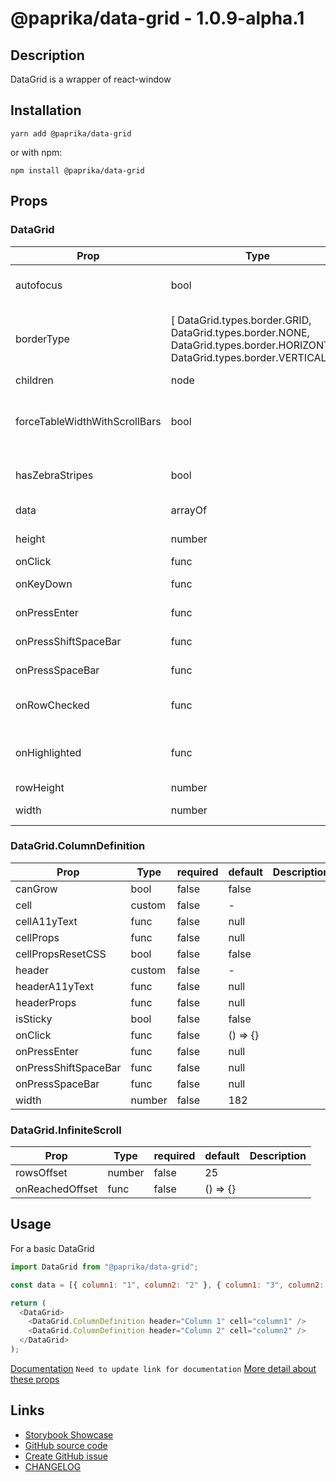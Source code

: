 <!-- start: Autogenerated - do not modify -->

# @paprika/data-grid - 1.0.9-alpha.1

## Description

DataGrid is a wrapper of react-window

## Installation

```
yarn add @paprika/data-grid
```

or with npm:

```
npm install @paprika/data-grid
```

## Props

### DataGrid

| Prop                          | Type                                                                                                                        | required | default                    | Description                                                                                  |
| ----------------------------- | --------------------------------------------------------------------------------------------------------------------------- | -------- | -------------------------- | -------------------------------------------------------------------------------------------- |
| autofocus                     | bool                                                                                                                        | false    | true                       | If the data cell should automatically get focus                                              |
| borderType                    | [ DataGrid.types.border.GRID, DataGrid.types.border.NONE, DataGrid.types.border.HORIZONTAL, DataGrid.types.border.VERTICAL] | false    | DataGrid.types.border.GRID | Define the look for borders in the table types.DataGrid.GRID, types.DataGrid.NONE, etc.      |
| children                      | node                                                                                                                        | true     | -                          |                                                                                              |
| forceTableWidthWithScrollBars | bool                                                                                                                        | false    | false                      | This will force the table to include in the calculation of the table the scrollbar thickness |
| hasZebraStripes               | bool                                                                                                                        | false    | false                      | Add an alternate background on the DataGrid's rows                                           |
| data                          | arrayOf                                                                                                                     | false    | []                         | Array of data to be stored in the DataGrid                                                   |
| height                        | number                                                                                                                      | false    | 600                        | Sets the height of the DataGrid                                                              |
| onClick                       | func                                                                                                                        | false    | null                       | Callback onClick                                                                             |
| onKeyDown                     | func                                                                                                                        | false    | () => {}                   | Callback onKeyDown press                                                                     |
| onPressEnter                  | func                                                                                                                        | false    | null                       | Callback when Enter key is pressed                                                           |
| onPressShiftSpaceBar          | func                                                                                                                        | false    | null                       | Callback when Shift + Spacebar is pressed                                                    |
| onPressSpaceBar               | func                                                                                                                        | false    | null                       | Callback when Spacebar is pressed                                                            |
| onRowChecked                  | func                                                                                                                        | false    | () => {}                   | Callback when user click the f key. Might change in the future                               |
| onHighlighted                 | func                                                                                                                        | false    | () => {}                   | Callback with information about the prev and next highlighted cell                           |
| rowHeight                     | number                                                                                                                      | false    | 36                         | Sets the row height                                                                          |
| width                         | number                                                                                                                      | false    | null                       | Sets the DataGrid width                                                                      |

### DataGrid.ColumnDefinition

| Prop                 | Type   | required | default  | Description |
| -------------------- | ------ | -------- | -------- | ----------- |
| canGrow              | bool   | false    | false    |             |
| cell                 | custom | false    | -        |             |
| cellA11yText         | func   | false    | null     |             |
| cellProps            | func   | false    | null     |             |
| cellPropsResetCSS    | bool   | false    | false    |             |
| header               | custom | false    | -        |             |
| headerA11yText       | func   | false    | null     |             |
| headerProps          | func   | false    | null     |             |
| isSticky             | bool   | false    | false    |             |
| onClick              | func   | false    | () => {} |             |
| onPressEnter         | func   | false    | null     |             |
| onPressShiftSpaceBar | func   | false    | null     |             |
| onPressSpaceBar      | func   | false    | null     |             |
| width                | number | false    | 182      |             |

### DataGrid.InfiniteScroll

| Prop            | Type   | required | default  | Description |
| --------------- | ------ | -------- | -------- | ----------- |
| rowsOffset      | number | false    | 25       |             |
| onReachedOffset | func   | false    | () => {} |             |

<!-- end: Autogenerated - do not modify -->
<!-- content -->

## Usage

For a basic DataGrid

```js
import DataGrid from "@paprika/data-grid";

const data = [{ column1: "1", column2: "2" }, { column1: "3", column2: "4" }, { column1: "5", column2: "6" }];

return (
  <DataGrid>
    <DataGrid.ColumnDefinition header="Column 1" cell="column1" />
    <DataGrid.ColumnDefinition header="Column 2" cell="column2" />
  </DataGrid>
);
```

[Documentation](#) `Need to update link for documentation`
[More detail about these props](https://github.com/acl-services/paprika/blob/master/packages/DataGrid/src/DataGrid.js)

<!-- eoContent -->

## Links

- [Storybook Showcase](https://paprika.highbond.com/?path=/story/table-datagrid--showcase)
- [GitHub source code](https://github.com/acl-services/paprika/tree/master/packages/DataGrid/src)
- [Create GitHub issue](https://github.com/acl-services/paprika/issues/new?label=[]&title=@paprika/data-grid%20[help]:%20your%20short%20description&body=%0A%23%20Help%20wanted%0A%0A%23%23%20Please%20write%20your%20question.%0A*A%20clear%20and%20concise%20description%20of%20what%20the%20question%20is*%0A%0A%23%23%20Additional%20context%0A*Add%20any%20other%20context%20or%20screenshots%20about%20your%20question%20here.*%0A)
- [CHANGELOG](https://github.com/acl-services/paprika/tree/master/packages/DataGrid/CHANGELOG.md)
